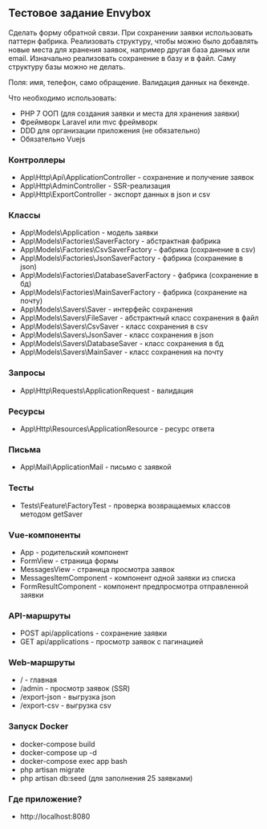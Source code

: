 ## Тестовое задание Envybox

Сделать форму обратной связи.
При сохранении заявки использовать паттерн фабрика.
Реализовать структуру, чтобы можно было добавлять новые места для хранения заявок, например другая база данных или email.
Изначально реализовать сохранение в базу и в файл. Саму структуру базы можно не делать.

Поля: имя, телефон, само обращение. Валидация данных на бекенде.

Что необходимо использовать:
- PHP 7
  ООП (для создания заявки и места для хранения заявки)
- Фреймворк Laravel или mvc фреймворк
- DDD для организации приложения (не обязательно)
- Обязательно Vuejs

### Контроллеры

- App\Http\Api\ApplicationController - сохранение и получение заявок
- App\Http\AdminController - SSR-реализация
- App\Http\ExportController - экспорт данных в json и csv

### Классы

- App\Models\Application - модель заявки
- App\Models\Factories\SaverFactory - абстрактная фабрика
- App\Models\Factories\CsvSaverFactory - фабрика (сохранение в csv)
- App\Models\Factories\JsonSaverFactory - фабрика (сохранение в json)
- App\Models\Factories\DatabaseSaverFactory - фабрика (сохранение в бд)
- App\Models\Factories\MainSaverFactory - фабрика (сохранение на почту)
- App\Models\Savers\Saver - интерфейс сохранения
- App\Models\Savers\FileSaver - абстрактный класс сохранения в файл
- App\Models\Savers\CsvSaver - класс сохранения в csv
- App\Models\Savers\JsonSaver - класс сохранения в json
- App\Models\Savers\DatabaseSaver - класс сохранения в бд
- App\Models\Savers\MainSaver - класс сохранения на почту

### Запросы

- App\Http\Requests\ApplicationRequest - валидация

### Ресурсы

- App\Http\Resources\ApplicationResource - ресурс ответа

### Письма

- App\Mail\ApplicationMail - письмо с заявкой

### Тесты

- Tests\Feature\FactoryTest - проверка возвращаемых классов методом getSaver

### Vue-компоненты

- App - родительский компонент
- FormView - страница формы
- MessagesView - страница просмотра заявок
- MessagesItemComponent - компонент одной заявки из списка
- FormResultComponent - компонент предпросмотра отправленной заявки

### API-маршруты

- POST api/applications - сохранение заявки
- GET api/applications - просмотр заявок с пагинацией

### Web-маршруты

- / - главная
- /admin - просмотр заявок (SSR)
- /export-json - выгрузка json
- /export-csv - выгрузка csv

### Запуск Docker

- docker-compose build
- docker-compose up -d
- docker-compose exec app bash
- php artisan migrate
- php artisan db:seed (для заполнения 25 заявками)

### Где приложение?

- http://localhost:8080

